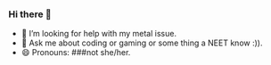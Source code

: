 ### Hi there 👋
- 🤔 I’m looking for help with my metal issue.
- 💬 Ask me about coding or gaming or some thing a NEET know :)).
- 😄 Pronouns: ###not she/her.
<!--
**SeagameSG/SeagameSG** is a ✨ _special_ ✨ repository because its `README.md` (this file) appears on your GitHub profile.

Here are some ideas to get you started:

- 🔭 I’m currently working on ...
- 🌱 I’m currently learning ...
- 👯 I’m looking to collaborate on ...
- 🤔 I’m looking for help with ...
- 💬 Ask me about ...
- 📫 How to reach me: ...
- 😄 Pronouns: ...
- ⚡ Fun fact: ...
-->
